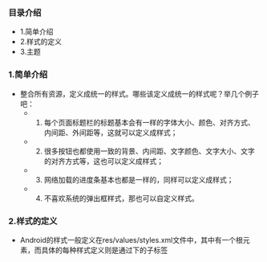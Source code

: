 ### 目录介绍
- 1.简单介绍
- 2.样式的定义
- 3.主题


### 1.简单介绍
- 整合所有资源，定义成统一的样式。哪些该定义成统一的样式呢？举几个例子吧：
    - 1. 每个页面标题栏的标题基本会有一样的字体大小、颜色、对齐方式、内间距、外间距等，这就可以定义成样式；
    - 2. 很多按钮也都使用一致的背景、内间距、文字颜色、文字大小、文字的对齐方式等，这也可以定义成样式；
    - 3. 网络加载的进度条基本也都是一样的，同样可以定义成样式；
    - 4. 不喜欢系统的弹出框样式，那也可以自定义样式。


### 2.样式的定义
- Android的样式一般定义在res/values/styles.xml文件中，其中有一个根元素<resource>，而具体的每种样式定义则是通过<resource>下的子标签<style>来完成，<style>通过添加多个<item>来设置样式不同的属性。
- 另外，样式是可以继承的，可通过<style>标签的parent属性声明要继承的样式，也可通过点前缀(.)继承，点前面为父样式名称，后面为子样式名称。点前缀方式只适用于自定义的样式，若要继承Android内置的样式，则只能通过parent属性声明。
- 用个实例说明具体的用法吧，以下代码为Android 5.0系统默认的按钮样式：
    ```
    <style name="Widget.Material.Button">
        <item name="background">@drawable/btn_default_material</item>
        <item name="textAppearance">?attr/textAppearanceButton</item>
        <item name="minHeight">48dip</item>
        <item name="minWidth">88dip</item>
        <item name="stateListAnimator">@anim/button_state_list_anim_material</item>
        <item name="focusable">true</item>
        <item name="clickable">true</item>
        <item name="gravity">center_vertical|center_horizontal</item>
    </style>
    ```
- 其中，stateListAnimator指定状态改变时的动画，button_state_list_anim_material的代码如下：
    ```
    <!-- res/anim/button_state_list_anim_material.xml -->
    <?xml version="1.0" encoding="utf-8"?>
    <selector xmlns:android="http://schemas.android.com/apk/res/android">
        <item android:state_pressed="true" android:state_enabled="true">
            <set>
                <objectAnimator
                android:propertyName="translationZ"
                android:duration="@integer/button_pressed_animation_duration"
                android:valueTo="@dimen/button_pressed_z_material"
                android:valueType="floatType" />
                <objectAnimator
                android:propertyName="elevation"
                android:duration="0"
                android:valueTo="@dimen/button_elevation_material"
                android:valueType="floatType" />
            </set>
        </item>
        <!-- base state -->
        <item android:state_enabled="true">
            <set>
                <objectAnimator
                android:propertyName="translationZ"
                android:duration="@integer/button_pressed_animation_duration"
                android:valueTo="0"
                android:startDelay="@integer/button_pressed_animation_delay"
                android:valueType="floatType"/>
                <objectAnimator
                android:propertyName="elevation"
                android:duration="0"
                android:valueTo="@dimen/button_elevation_material"
                android:valueType="floatType" />
            </set>
        </item>
        <item>
            <set>
                <objectAnimator
                android:propertyName="translationZ"
                android:duration="0"
                android:valueTo="0"
                android:valueType="floatType"/>
                <objectAnimator
                android:propertyName="elevation"
                android:duration="0"
                android:valueTo="0"
                android:valueType="floatType"/>
            </set>
        </item>
    </selector>
    ```
- 可以看到，每种状态的动画为属性动画集
- 现在我想继承Widget.Material.Button样式，改变背景和文字颜色，那么，代码如下：
    ```
    <!-- res/values/styles.xml -->
    <resources>
        <style name="ButtonNormal" parent="@android:style/Widget.Material.Button" >
            <item name="android:background">@drawable/bg_btn_selector</item>
            <item name="android:textColor">@color/text_btn_selector</item>
        </style>
    </resources>
    ```
- 其中，@drawable/bg_btn_selector和@color/text_btn_selector的实现请参照selector篇。
- 有些按钮，我只想改变文字颜色，但背景想让它透明，这时就可以用点前缀的方式继承以上的样式，代码如下：
    ```
    <!-- res/values/styles.xml -->
    <resources>
        <style name="ButtonNormal" parent="@android:style/Widget.Material.Button">
            <item name="android:background">@drawable/bg_btn_selector</item>
            <item name="android:textColor">@color/text_btn_selector</item>
        </style>
        
        <style name="ButtonNormal.Transparent">
            <item name="android:background">@drawable/bg_btn_transparent</item>
            <item name="android:textColor">@color/text_btn_selector</item>
        </style>
    </resources>
    ```
- 引用的时候只要在相应的Button里添加style就可以了，代码如下：
    ```
    <Button
        android:layout_width="wrap_content"
        android:layout_height="wrap_content"
        android:onClick="onAction"
        android:text="@string/btn_action"
        style="@style/ButtonNormal.Transparent" />
    ```
- 有时候，定义的样式太多，如果都放在styles.xml文件里，那这文件也太臃肿了。因此，可以将样式分类拆分成多个文件。
- Android系统本身也拆分为多个文件存放的，如下列表全都是样式文件：
    ```
    styles.xml
    styles_device_defaults.xml
    styles_holo.xml
    styles_leanback.xml
    styles_material.xml
    styles_micro.xml
    themes.xml
    themes_device_defaults.xml
    themes_holo.xml
    themes_leanback.xml
    themes_material.xml
    themes_micro.xml
    其中，主要分为两大类，styles定义了简单的样式，而themes则定义了主题。
    ```


### 3.主题
- 以上的简单例子只用于单个View，这是样式最简单的用法。但样式的用法不只是用于单个View，也能用于Activity或整个Application，
- 这时候需要在相应的<activity>标签或<application>标签里设置android:theme*属性，引用的其实也是style*，但一般称为主题。
- Android系统提供了多套主题，查看Android的frameworks/base/core/res/res/values目录，就会看到有以下几个文件(目前为止)：
    ```
    •    themes.xml：低版本的主题，目标API level一般为10或以下
    •    themes_holo.xml：从API level 11添加的主题
    •    themes_device_defaults.xml：从API level 14添加的主题
    •    themes_material.xml：从API level 21添加的主题
    •    themes_micro.xml：应该是用于Android Wear的主题
    •    themes_leanback.xml： 还不清楚什么用
    ```
- 不过在实际应用中，因为大部分都采用兼容包的，一般都会采用兼容包提供的一套主题：
- Theme.AppCompat。AppCompat主题默认会根据不同版本的系统自动匹配相应的主题，比如在Android 5.0系统，它会继承Material主题。
- 不过这也会导致一个问题，不同版本的系统使用不同主题，就会出现不同的体验。因此，为了统一用户体验，最好还是自定义主题。
- 自定义主题也很简单，只要继承某一父主题，然后在<activity>标签或<application>中引用就可以了。
- 主题的定义示例如下：
    ```
    <resources>
        <style name="AppTheme" parent="Theme.AppCompat">
            <item name="windowActionBar">false</item>
            <item name="windowNoTitle">true</item>
            <item name="windowAnimationStyle">@style/WindowAnimation</item>
        </style>
        
        <!-- Standard animations for a full-screen window or activity. -->
        <style name="WindowAnimation" parent="@android:style/Animation.Activity">
            <item name="activityOpenEnterAnimation">@anim/activity_open_enter</item>
            <item name="activityOpenExitAnimation">@anim/activity_open_exit</item>
            <item name="activityCloseEnterAnimation">@anim/activity_close_enter</item>
            <item name="activityCloseExitAnimation">@anim/activity_close_exit</item>
        </style>
    </resources>
    ```
- 其中，WindowAnimation重新指定了Activity的转场动画，以下为activity_close_exit的示例代码：
    ```
    <!-- res/anim/activity_close_exit.xml -->
    <?xml version="1.0" encoding="utf-8"?>
    <set xmlns:android="http://schemas.android.com/apk/res/android"
        android:shareInterpolator="false"
        android:zAdjustment="top">
        <alpha
            android:fromAlpha="0.0"
            android:toAlpha="1.0"
            android:interpolator="@interpolator/decelerate_quart"
            android:fillEnabled="true"
            android:fillBefore="false"
            android:fillAfter="true"
            android:duration="200" />
        <translate
            android:fromYDelta="8%"
            android:toYDelta="0"
            android:fillEnabled="true"
            android:fillBefore="true"
            android:fillAfter="true"
            android:interpolator="@interpolator/decelerate_quint"
            android:duration="350" />
    </set>
    ```
- 这是比较简单的视图动画，视图动画具体用法可参考View Animation篇。
- 接着，若要使用到整个Application，则在AndroidManifest.xml的<application>标签设置android:theme属性，示例代码如下：
    ```
    <application
        android:allowBackup="true"
        android:icon="@mipmap/ic_launcher"
        android:label="@string/app_name"
        android:theme="@style/AppTheme">
        <!-- activity here -->
    </application>
    ```


### 关于其他内容介绍
#### 01.关于博客汇总链接
- 1.[技术博客汇总](https://www.jianshu.com/p/614cb839182c)
- 2.[开源项目汇总](https://blog.csdn.net/m0_37700275/article/details/80863574)
- 3.[生活博客汇总](https://blog.csdn.net/m0_37700275/article/details/79832978)
- 4.[喜马拉雅音频汇总](https://www.jianshu.com/p/f665de16d1eb)
- 5.[其他汇总](https://www.jianshu.com/p/53017c3fc75d)



#### 02.关于我的博客
- 我的个人站点：www.yczbj.org，www.ycbjie.cn
- github：https://github.com/yangchong211
- 知乎：https://www.zhihu.com/people/yang-chong-69-24/pins/posts
- 简书：http://www.jianshu.com/u/b7b2c6ed9284
- csdn：http://my.csdn.net/m0_37700275
- 喜马拉雅听书：http://www.ximalaya.com/zhubo/71989305/
- 开源中国：https://my.oschina.net/zbj1618/blog
- 泡在网上的日子：http://www.jcodecraeer.com/member/content_list.php?channelid=1
- 邮箱：yangchong211@163.com
- 阿里云博客：https://yq.aliyun.com/users/article?spm=5176.100- 239.headeruserinfo.3.dT4bcV
- segmentfault头条：https://segmentfault.com/u/xiangjianyu/articles

